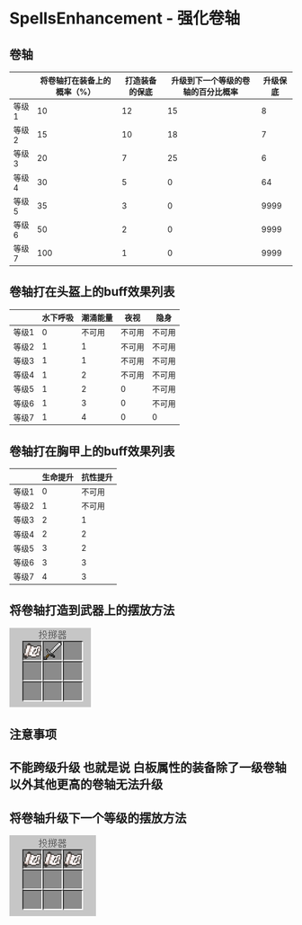 # SpellsEnhancement - 强化卷轴


## 卷轴

|       | 将卷轴打在装备上的概率（%） | 打造装备的保底  | 升级到下一个等级的卷轴的百分比概率 | 升级保底             |
|-------|-----------------------------|-----------------|------------------------------------|----------------------|
| 等级1 | 10                          | 12              | 15                                 | 8                    |
| 等级2 | 15                          | 10              | 18                                 | 7                    |
| 等级3 | 20                          | 7               | 25                                 | 6                    |
| 等级4 | 30                          | 5               | 0                                  | 64                   |
| 等级5 | 35                          | 3               | 0                                  | 9999                 |
| 等级6 | 50                          | 2               | 0                                  | 9999                 |
| 等级7 | 100                         | 1               | 0                                  | 9999                 |


## 卷轴打在头盔上的buff效果列表


|       | 水下呼吸 | 潮涌能量 | 夜视   | 隐身   |
|-------|----------|----------|--------|--------|
| 等级1 | 0        | 不可用   | 不可用 | 不可用 |
| 等级2 | 1        | 1        | 不可用 | 不可用 |
| 等级3 | 1        | 1        | 不可用 | 不可用 |
| 等级4 | 1        | 2        | 不可用 | 不可用 |
| 等级5 | 1        | 2        | 0      | 不可用 |
| 等级6 | 1        | 3        | 0      | 不可用 |
| 等级7 | 1        | 4        | 0      | 0      |


## 卷轴打在胸甲上的buff效果列表

|       | 生命提升 | 抗性提升 |
|-------|----------|----------|
| 等级1 | 0        | 不可用   |
| 等级2 | 1        | 不可用   |
| 等级3 | 2        | 1        |
| 等级4 | 2        | 2        |
| 等级5 | 3        | 2        |
| 等级6 | 3        | 3        |
| 等级7 | 4        | 3        |

## 将卷轴打造到武器上的摆放方法
![alt text](/public/0504-2-1.png)
## 注意事项
## 不能跨级升级  也就是说  白板属性的装备除了一级卷轴以外其他更高的卷轴无法升级


## 将卷轴升级下一个等级的摆放方法
![alt text](/public/0504-2-2.png)
